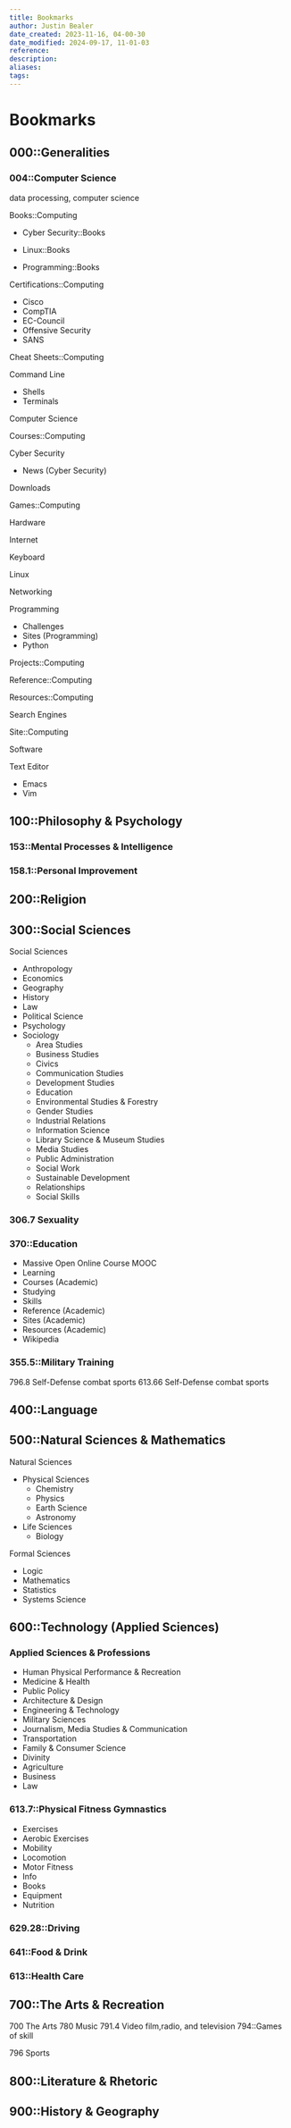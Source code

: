 ```yaml
---
title: Bookmarks
author: Justin Bealer
date_created: 2023-11-16, 04-00-30
date_modified: 2024-09-17, 11-01-03
reference: 
description: 
aliases: 
tags: 
---
```

# Bookmarks

## 000::Generalities
<!--ID: 1639528997549-->


### 004::Computer Science
<!--ID: 1639528997571-->


data processing, computer science

Books::Computing
<!--ID: 1639528997593-->

- Cyber Security::Books
<!--ID: 1639528997614-->

- Linux::Books
<!--ID: 1639528997637-->

- Programming::Books
<!--ID: 1639528997660-->


Certifications::Computing
<!--ID: 1639528997682-->

- Cisco
- CompTIA
- EC-Council
- Offensive Security
- SANS

Cheat Sheets::Computing
<!--ID: 1639528997704-->


Command Line
- Shells
- Terminals

Computer Science

Courses::Computing
<!--ID: 1639528997727-->


Cyber Security
- News (Cyber Security)

Downloads

Games::Computing
<!--ID: 1639528997749-->


Hardware

Internet

Keyboard

Linux

Networking

Programming
- Challenges
- Sites (Programming)
- Python

Projects::Computing
<!--ID: 1639528997771-->


Reference::Computing
<!--ID: 1639528997793-->


Resources::Computing
<!--ID: 1639528997815-->


Search Engines

Site::Computing
<!--ID: 1639528997837-->


Software

Text Editor
- Emacs
- Vim

## 100::Philosophy & Psychology
<!--ID: 1639528997859-->


### 153::Mental Processes & Intelligence
<!--ID: 1639528997881-->


### 158.1::Personal Improvement
<!--ID: 1639528997902-->


## 200::Religion
<!--ID: 1639528997925-->


## 300::Social Sciences
<!--ID: 1639528997946-->


Social Sciences

- Anthropology
- Economics
- Geography
- History
- Law
- Political Science
- Psychology
- Sociology
  - Area Studies
  - Business Studies
  - Civics
  - Communication Studies
  - Development Studies
  - Education
  - Environmental Studies & Forestry
  - Gender Studies
  - Industrial Relations
  - Information Science
  - Library Science & Museum Studies
  - Media Studies
  - Public Administration
  - Social Work
  - Sustainable Development
  - Relationships
  - Social Skills

### 306.7 Sexuality

### 370::Education
<!--ID: 1639528997967-->


- Massive Open Online Course MOOC
- Learning
- Courses (Academic)
- Studying
- Skills
- Reference (Academic)
- Sites (Academic)
- Resources (Academic)
- Wikipedia

### 355.5::Military Training
<!--ID: 1639528997989-->


796.8 Self-Defense combat sports
613.66 Self-Defense combat sports

## 400::Language
<!--ID: 1639528998011-->


## 500::Natural Sciences & Mathematics
<!--ID: 1639528998032-->


Natural Sciences

- Physical Sciences
  - Chemistry
  - Physics
  - Earth Science
  - Astronomy
- Life Sciences
  - Biology

Formal Sciences

- Logic
- Mathematics
- Statistics
- Systems Science

## 600::Technology (Applied Sciences)
<!--ID: 1639528998054-->


### Applied Sciences & Professions

  - Human Physical Performance & Recreation
  - Medicine & Health
  - Public Policy
  - Architecture & Design
  - Engineering & Technology
  - Military Sciences
  - Journalism, Media Studies & Communication
  - Transportation
  - Family & Consumer Science
  - Divinity
  - Agriculture
  - Business
  - Law

### 613.7::Physical Fitness Gymnastics
<!--ID: 1639528998076-->

  - Exercises
  - Aerobic Exercises
  - Mobility
  - Locomotion
  - Motor Fitness
  - Info
  - Books
  - Equipment
  - Nutrition

### 629.28::Driving
<!--ID: 1639528998097-->


### 641::Food & Drink
<!--ID: 1639528998120-->


### 613::Health Care
<!--ID: 1639528998135-->


## 700::The Arts & Recreation
<!--ID: 1639528998162-->


700 The Arts
780 Music
791.4 Video film,radio, and television
794::Games of skill
<!--ID: 1639528998184-->

796 Sports

## 800::Literature & Rhetoric
<!--ID: 1639528998205-->


## 900::History & Geography
<!--ID: 1639528998227-->


